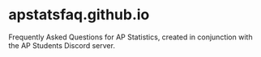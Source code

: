 # apstatsfaq.github.io
Frequently Asked Questions for AP Statistics, created in conjunction with the AP Students Discord server.
